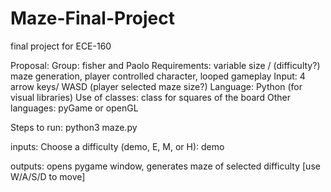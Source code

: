 # Maze-Final-Project
final project for ECE-160

Proposal:
Group: fisher and Paolo
Requirements: variable size / (difficulty?) maze generation, player controlled character, looped gameplay
Input: 4 arrow keys/ WASD (player selected maze size?)
Language: Python (for visual libraries)
Use of classes: class for squares of the board
Other languages: pyGame or openGL

Steps to run:
python3 maze.py

inputs:
Choose a difficulty (demo, E, M, or H): demo

outputs:
opens pygame window, generates maze of selected difficulty [use W/A/S/D to move]


